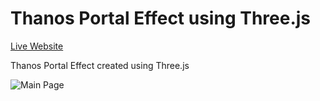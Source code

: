 Thanos Portal Effect using Three.js
===================================  

[Live Website](https://utkarshpathrabe.github.io/Thanos-Portal-Effect-using-Three.js/)  

Thanos Portal Effect created using Three.js  

![Main Page](./assets/main_page.gif)  